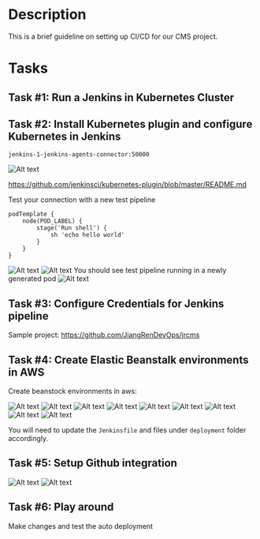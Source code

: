 # Description

This is a brief guideline on setting up CI/CD for our CMS project.

# Tasks

## Task #1: Run a Jenkins in Kubernetes Cluster

## Task #2: Install Kubernetes plugin and configure Kubernetes in Jenkins
```
jenkins-1-jenkins-agents-connector:50000
```
![Alt text](images/CI_CD_CMS_02.png?raw=true)


https://github.com/jenkinsci/kubernetes-plugin/blob/master/README.md

Test your connection with a new test pipeline 
```
podTemplate {
    node(POD_LABEL) {
        stage('Run shell') {
            sh 'echo hello world'
        }
    }
}
```
![Alt text](images/CI_CD_CMS_05.png?raw=true)
![Alt text](images/CI_CD_CMS_04.png?raw=true)
You should see test pipeline running in a newly generated pod
![Alt text](images/CI_CD_CMS_06.png?raw=true)


## Task #3: Configure Credentials for Jenkins pipeline
Sample project: https://github.com/JiangRenDevOps/jrcms




## Task #4: Create Elastic Beanstalk environments in AWS
Create beanstock environments in aws:

![Alt text](images/CI_CD_CMS_03.png?raw=true)
![Alt text](images/CI_CD_CMS_07.png?raw=true)
![Alt text](images/CI_CD_CMS_08.png?raw=true)
![Alt text](images/CI_CD_CMS_09.png?raw=true)
![Alt text](images/CI_CD_CMS_10.png?raw=true)
![Alt text](images/CI_CD_CMS_11.png?raw=true)
![Alt text](images/CI_CD_CMS_12.png?raw=true)
![Alt text](images/CI_CD_CMS_13.png?raw=true)
![Alt text](images/CI_CD_CMS_14.png?raw=true)

You will need to update the `Jenkinsfile` and files under `deployment` folder accordingly.

## Task #5: Setup Github integration

![Alt text](images/jenkins-blueocean-pipeline-02.png?raw=true)
![Alt text](images/CI_CD_CMS_15.png?raw=true)

## Task #6: Play around
Make changes and test the auto deployment
